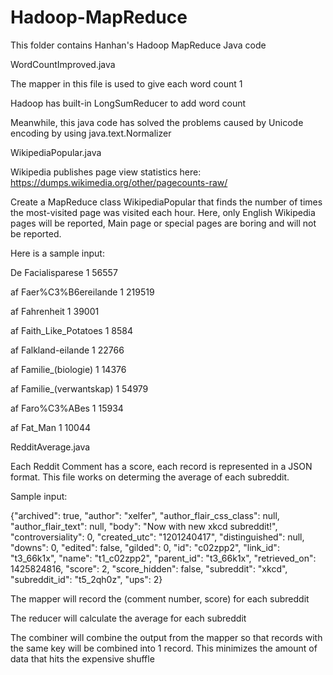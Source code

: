 # Hadoop-MapReduce
This folder contains Hanhan's Hadoop MapReduce Java code

WordCountImproved.java

The mapper in this file is used to give each word count 1

Hadoop has built-in LongSumReducer to add word count

Meanwhile, this java code has solved the problems caused by Unicode encoding by using java.text.Normalizer


WikipediaPopular.java

Wikipedia publishes page view statistics here: https://dumps.wikimedia.org/other/pagecounts-raw/

Create a MapReduce class WikipediaPopular that finds the number of times the most-visited page was visited each hour. Here, only English Wikipedia pages will be reported, Main page or special pages are boring and will not be reported.

Here is a sample input:

De Facialisparese 1 56557

af Faer%C3%B6ereilande 1 219519

af Fahrenheit 1 39001

af Faith_Like_Potatoes 1 8584

af Falkland-eilande 1 22766

af Familie_(biologie) 1 14376

af Familie_(verwantskap) 1 54979

af Faro%C3%ABes 1 15934

af Fat_Man 1 10044


RedditAverage.java

Each Reddit Comment has a score, each record is represented in a JSON format. This file works on determing the average of each subreddit.

Sample input:

{"archived": true, "author": "xelfer", "author_flair_css_class": null, "author_flair_text": null, "body": "Now with new xkcd subreddit!", "controversiality": 0, "created_utc": "1201240417", "distinguished": null, "downs": 0, "edited": false, "gilded": 0, "id": "c02zpp2", "link_id": "t3_66k1x", "name": "t1_c02zpp2", "parent_id": "t3_66k1x", "retrieved_on": 1425824816, "score": 2, "score_hidden": false, "subreddit": "xkcd", "subreddit_id": "t5_2qh0z", "ups": 2}

The mapper will record the (comment number, score) for each subreddit

The reducer will calculate the average for each subreddit

The combiner will combine the output from the mapper so that records with the same key will be combined into 1 record. This minimizes the amount of data that hits the expensive shuffle



